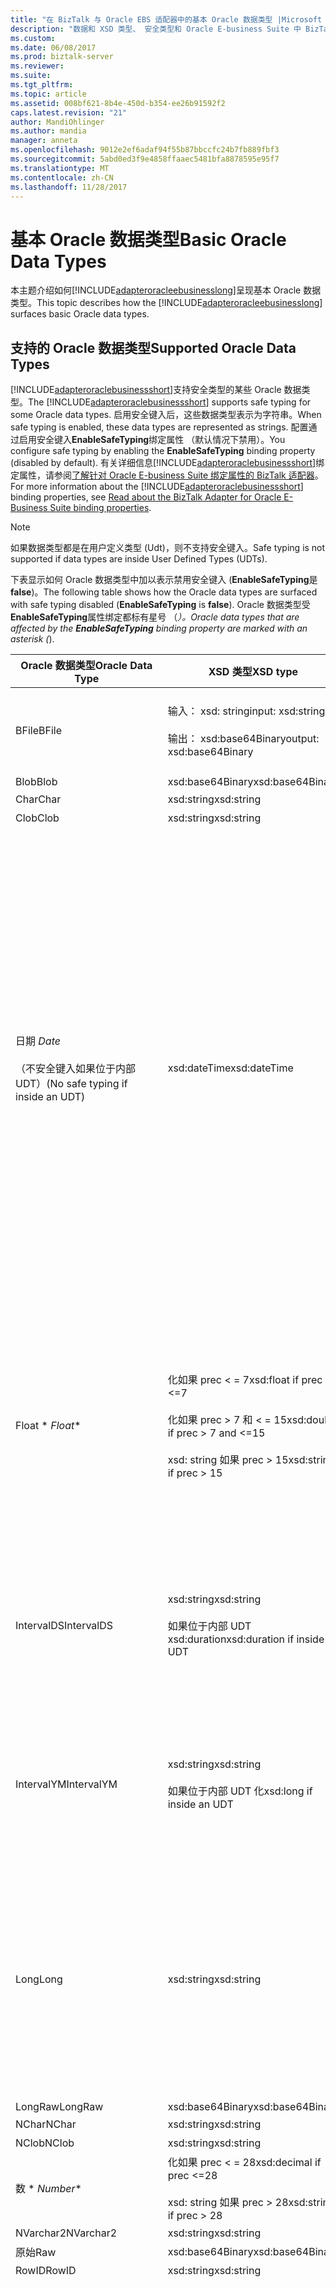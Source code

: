 ```yaml
---
title: "在 BizTalk 与 Oracle EBS 适配器中的基本 Oracle 数据类型 |Microsoft 文档"
description: "数据和 XSD 类型、 安全类型和 Oracle E-business Suite 中 BizTalk 适配器包 (BAP) 中的验证"
ms.custom: 
ms.date: 06/08/2017
ms.prod: biztalk-server
ms.reviewer: 
ms.suite: 
ms.tgt_pltfrm: 
ms.topic: article
ms.assetid: 008bf621-8b4e-450d-b354-ee26b91592f2
caps.latest.revision: "21"
author: MandiOhlinger
ms.author: mandia
manager: anneta
ms.openlocfilehash: 9012e2ef6adaf94f55b87bbccfc24b7fb889fbf3
ms.sourcegitcommit: 5abd0ed3f9e4858ffaaec5481bfa8878595e95f7
ms.translationtype: MT
ms.contentlocale: zh-CN
ms.lasthandoff: 11/28/2017
---
```

# <a name="basic-oracle-data-types"></a><span data-ttu-id="16d5b-103">基本 Oracle 数据类型</span><span class="sxs-lookup"><span data-stu-id="16d5b-103">Basic Oracle Data Types</span></span>
<span data-ttu-id="16d5b-104">本主题介绍如何[!INCLUDE[adapteroracleebusinesslong](../../includes/adapteroracleebusinesslong-md.md)]呈现基本 Oracle 数据类型。</span><span class="sxs-lookup"><span data-stu-id="16d5b-104">This topic describes how the [!INCLUDE[adapteroracleebusinesslong](../../includes/adapteroracleebusinesslong-md.md)] surfaces basic Oracle data types.</span></span>  
  
## <a name="supported-oracle-data-types"></a><span data-ttu-id="16d5b-105">支持的 Oracle 数据类型</span><span class="sxs-lookup"><span data-stu-id="16d5b-105">Supported Oracle Data Types</span></span>  
 <span data-ttu-id="16d5b-106">[!INCLUDE[adapteroraclebusinessshort](../../includes/adapteroraclebusinessshort-md.md)]支持安全类型的某些 Oracle 数据类型。</span><span class="sxs-lookup"><span data-stu-id="16d5b-106">The [!INCLUDE[adapteroraclebusinessshort](../../includes/adapteroraclebusinessshort-md.md)] supports safe typing for some Oracle data types.</span></span> <span data-ttu-id="16d5b-107">启用安全键入后，这些数据类型表示为字符串。</span><span class="sxs-lookup"><span data-stu-id="16d5b-107">When safe typing is enabled, these data types are represented as strings.</span></span> <span data-ttu-id="16d5b-108">配置通过启用安全键入**EnableSafeTyping**绑定属性 （默认情况下禁用）。</span><span class="sxs-lookup"><span data-stu-id="16d5b-108">You configure safe typing by enabling the **EnableSafeTyping** binding property (disabled by default).</span></span> <span data-ttu-id="16d5b-109">有关详细信息[!INCLUDE[adapteroraclebusinessshort](../../includes/adapteroraclebusinessshort-md.md)]绑定属性，请参阅[了解针对 Oracle E-business Suite 绑定属性的 BizTalk 适配器](../../adapters-and-accelerators/adapter-oracle-ebs/read-about-the-biztalk-adapter-for-oracle-e-business-suite-binding-properties.md)。</span><span class="sxs-lookup"><span data-stu-id="16d5b-109">For more information about the [!INCLUDE[adapteroraclebusinessshort](../../includes/adapteroraclebusinessshort-md.md)] binding properties, see [Read about the BizTalk Adapter for Oracle E-Business Suite binding properties](../../adapters-and-accelerators/adapter-oracle-ebs/read-about-the-biztalk-adapter-for-oracle-e-business-suite-binding-properties.md).</span></span>  
  
> [!NOTE]
>  <span data-ttu-id="16d5b-110">如果数据类型都是在用户定义类型 (Udt)，则不支持安全键入。</span><span class="sxs-lookup"><span data-stu-id="16d5b-110">Safe typing is not supported if data types are inside User Defined Types (UDTs).</span></span>  
  
 <span data-ttu-id="16d5b-111">下表显示如何 Oracle 数据类型中加以表示禁用安全键入 (**EnableSafeTyping**是**false**)。</span><span class="sxs-lookup"><span data-stu-id="16d5b-111">The following table shows how the Oracle data types are surfaced with safe typing disabled (**EnableSafeTyping** is **false**).</span></span> <span data-ttu-id="16d5b-112">Oracle 数据类型受**EnableSafeTyping**属性绑定都标有星号 （*）。</span><span class="sxs-lookup"><span data-stu-id="16d5b-112">Oracle data types that are affected by the **EnableSafeTyping** binding property are marked with an asterisk (*).</span></span>  
  
|<span data-ttu-id="16d5b-113">Oracle 数据类型</span><span class="sxs-lookup"><span data-stu-id="16d5b-113">Oracle Data Type</span></span>|<span data-ttu-id="16d5b-114">XSD 类型</span><span class="sxs-lookup"><span data-stu-id="16d5b-114">XSD type</span></span>|<span data-ttu-id="16d5b-115">.NET 类型</span><span class="sxs-lookup"><span data-stu-id="16d5b-115">.NET type</span></span>|<span data-ttu-id="16d5b-116">注释</span><span class="sxs-lookup"><span data-stu-id="16d5b-116">Comments</span></span>|  
|----------------------|--------------|---------------|--------------|  
|<span data-ttu-id="16d5b-117">BFile</span><span class="sxs-lookup"><span data-stu-id="16d5b-117">BFile</span></span>|<span data-ttu-id="16d5b-118">输入： xsd: string</span><span class="sxs-lookup"><span data-stu-id="16d5b-118">input: xsd:string</span></span><br /><br /> <span data-ttu-id="16d5b-119">输出： xsd:base64Binary</span><span class="sxs-lookup"><span data-stu-id="16d5b-119">output: xsd:base64Binary</span></span>|<span data-ttu-id="16d5b-120">字符串</span><span class="sxs-lookup"><span data-stu-id="16d5b-120">String</span></span><br /><br /> <span data-ttu-id="16d5b-121">Byte[]</span><span class="sxs-lookup"><span data-stu-id="16d5b-121">Byte[]</span></span>|<span data-ttu-id="16d5b-122">内 （例如 RecordType、 TableType、 UDT 和 VArray） 的复杂类型不支持 BFile 数据类型。</span><span class="sxs-lookup"><span data-stu-id="16d5b-122">BFile data type is not supported inside complex types (such as RecordType, TableType, UDT, and VArray).</span></span>|  
|<span data-ttu-id="16d5b-123">Blob</span><span class="sxs-lookup"><span data-stu-id="16d5b-123">Blob</span></span>|<span data-ttu-id="16d5b-124">xsd:base64Binary</span><span class="sxs-lookup"><span data-stu-id="16d5b-124">xsd:base64Binary</span></span>|<span data-ttu-id="16d5b-125">Byte[]</span><span class="sxs-lookup"><span data-stu-id="16d5b-125">Byte[]</span></span>|-|  
|<span data-ttu-id="16d5b-126">Char</span><span class="sxs-lookup"><span data-stu-id="16d5b-126">Char</span></span>|<span data-ttu-id="16d5b-127">xsd:string</span><span class="sxs-lookup"><span data-stu-id="16d5b-127">xsd:string</span></span>|<span data-ttu-id="16d5b-128">字符串</span><span class="sxs-lookup"><span data-stu-id="16d5b-128">String</span></span>|-|  
|<span data-ttu-id="16d5b-129">Clob</span><span class="sxs-lookup"><span data-stu-id="16d5b-129">Clob</span></span>|<span data-ttu-id="16d5b-130">xsd:string</span><span class="sxs-lookup"><span data-stu-id="16d5b-130">xsd:string</span></span>|<span data-ttu-id="16d5b-131">字符串</span><span class="sxs-lookup"><span data-stu-id="16d5b-131">String</span></span>|-|  
|<span data-ttu-id="16d5b-132">日期 *</span><span class="sxs-lookup"><span data-stu-id="16d5b-132">Date*</span></span><br /><br /> <span data-ttu-id="16d5b-133">（不安全键入如果位于内部 UDT）</span><span class="sxs-lookup"><span data-stu-id="16d5b-133">(No safe typing if inside an UDT)</span></span>|<span data-ttu-id="16d5b-134">xsd:dateTime</span><span class="sxs-lookup"><span data-stu-id="16d5b-134">xsd:dateTime</span></span>|<span data-ttu-id="16d5b-135">DateTime</span><span class="sxs-lookup"><span data-stu-id="16d5b-135">DateTime</span></span>|<span data-ttu-id="16d5b-136">日期值不能包含时区信息 （UTC 还是基于 UTC 偏移量）：</span><span class="sxs-lookup"><span data-stu-id="16d5b-136">Date values cannot contain time zone information (UTC or UTC offsets):</span></span><br /><br /> <span data-ttu-id="16d5b-137">-化值不能包含 UTC 或 UTC 偏移量</span><span class="sxs-lookup"><span data-stu-id="16d5b-137">-   xsd:dateTime values must not contain UTC or UTC offsets</span></span><br /><span data-ttu-id="16d5b-138">-   **DateTime.Kind**必须**DateTimeKind.Unspecified**</span><span class="sxs-lookup"><span data-stu-id="16d5b-138">-   **DateTime.Kind** must be **DateTimeKind.Unspecified**</span></span><br /><br /> <span data-ttu-id="16d5b-139">如果指定时区信息，则将引发适配器**XmlReaderParsingException**异常，并附带一条消息，指示该字段。</span><span class="sxs-lookup"><span data-stu-id="16d5b-139">If time zone information is specified, the adapter throws an **XmlReaderParsingException** exception with a message that indicates the field.</span></span> <span data-ttu-id="16d5b-140">**注意：** [!INCLUDE[adapteroraclebusinessshort](../../includes/adapteroraclebusinessshort-md.md)]将 Oracle 日期数据类型作为化而不是 xsd:date 公开，因为：</span><span class="sxs-lookup"><span data-stu-id="16d5b-140">**Note:**  The [!INCLUDE[adapteroraclebusinessshort](../../includes/adapteroraclebusinessshort-md.md)] exposes Oracle Date data type as xsd:dateTime instead of xsd:date because:</span></span> <ul><li><span data-ttu-id="16d5b-141">Oracle 日期数据类型还可以包含时间值。</span><span class="sxs-lookup"><span data-stu-id="16d5b-141">Oracle Date data type can also contain time value.</span></span></li><li><span data-ttu-id="16d5b-142">没有任何.NET xsd:date 的等效。</span><span class="sxs-lookup"><span data-stu-id="16d5b-142">There is no .NET equivalent for xsd:date.</span></span></li></ul>|  
|<span data-ttu-id="16d5b-143">Float * *</span><span class="sxs-lookup"><span data-stu-id="16d5b-143">Float**</span></span>|<span data-ttu-id="16d5b-144">化如果 prec < = 7</span><span class="sxs-lookup"><span data-stu-id="16d5b-144">xsd:float if prec <=7</span></span><br /><br /> <span data-ttu-id="16d5b-145">化如果 prec > 7 和 < = 15</span><span class="sxs-lookup"><span data-stu-id="16d5b-145">xsd:double if prec > 7 and <=15</span></span><br /><br /> <span data-ttu-id="16d5b-146">xsd: string 如果 prec > 15</span><span class="sxs-lookup"><span data-stu-id="16d5b-146">xsd:string if prec > 15</span></span>|<span data-ttu-id="16d5b-147">Float</span><span class="sxs-lookup"><span data-stu-id="16d5b-147">Float</span></span><br /><br /> <span data-ttu-id="16d5b-148">双精度</span><span class="sxs-lookup"><span data-stu-id="16d5b-148">Double</span></span><br /><br /> <span data-ttu-id="16d5b-149">字符串</span><span class="sxs-lookup"><span data-stu-id="16d5b-149">String</span></span>|<span data-ttu-id="16d5b-150">必须指定的值与指定的十进制字符和中的组分隔符的格式一致**NumericCharacters**绑定下的属性**MlsSettings**绑定属性。</span><span class="sxs-lookup"><span data-stu-id="16d5b-150">You must specify the value consistent with the format specified for the decimal character and group separator in the **NumericCharacters** binding property under the **MlsSettings** binding property.</span></span> <span data-ttu-id="16d5b-151">如果为不指定任何值**NumericCharacters**绑定属性，该适配器 MLS 设置个 ODP.NET 客户端使用同一台计算机上是否安装了适配器。</span><span class="sxs-lookup"><span data-stu-id="16d5b-151">If no value is specified for the **NumericCharacters** binding property, the adapter uses the MLS settings for the ODP.NET client on the same computer where the adapter is installed.</span></span>|  
|<span data-ttu-id="16d5b-152">IntervalDS</span><span class="sxs-lookup"><span data-stu-id="16d5b-152">IntervalDS</span></span>|<span data-ttu-id="16d5b-153">xsd:string</span><span class="sxs-lookup"><span data-stu-id="16d5b-153">xsd:string</span></span><br /><br /> <span data-ttu-id="16d5b-154">如果位于内部 UDT xsd:duration</span><span class="sxs-lookup"><span data-stu-id="16d5b-154">xsd:duration if inside an UDT</span></span>|<span data-ttu-id="16d5b-155">字符串</span><span class="sxs-lookup"><span data-stu-id="16d5b-155">String</span></span><br /><br /> <span data-ttu-id="16d5b-156">如果位于内部 UDT 的 Timespan</span><span class="sxs-lookup"><span data-stu-id="16d5b-156">Timespan if inside an UDT</span></span>|<span data-ttu-id="16d5b-157">适配器使用 OracleIntervalDS.ToString 方法以字符串形式返回 IntervalDS 数据。</span><span class="sxs-lookup"><span data-stu-id="16d5b-157">The adapter returns the IntervalDS data as a string using the OracleIntervalDS.ToString method.</span></span><br /><br /> <span data-ttu-id="16d5b-158">值应以 Oracle 本机格式表示： 天 HH:MI:SSxFF (例如，"5 15:30:12.99")。</span><span class="sxs-lookup"><span data-stu-id="16d5b-158">The value should be expressed in Oracle native format: Day HH:MI:SSxFF (for example, "5 15:30:12.99").</span></span>|  
|<span data-ttu-id="16d5b-159">IntervalYM</span><span class="sxs-lookup"><span data-stu-id="16d5b-159">IntervalYM</span></span>|<span data-ttu-id="16d5b-160">xsd:string</span><span class="sxs-lookup"><span data-stu-id="16d5b-160">xsd:string</span></span><br /><br /> <span data-ttu-id="16d5b-161">如果位于内部 UDT 化</span><span class="sxs-lookup"><span data-stu-id="16d5b-161">xsd:long if inside an UDT</span></span>|<span data-ttu-id="16d5b-162">字符串</span><span class="sxs-lookup"><span data-stu-id="16d5b-162">String</span></span><br /><br /> <span data-ttu-id="16d5b-163">长如果在 UDT</span><span class="sxs-lookup"><span data-stu-id="16d5b-163">Long if inside an UDT</span></span>|<span data-ttu-id="16d5b-164">适配器使用 OracleIntervalYM.ToString 方法以字符串形式返回 IntervalYM 数据。</span><span class="sxs-lookup"><span data-stu-id="16d5b-164">The adapter returns the IntervalYM data as a string using the OracleIntervalYM.ToString method.</span></span><br /><br /> <span data-ttu-id="16d5b-165">值应以 Oracle 本机格式表示： 年-月;例如，"1-2"（1 年和 2 个月）。</span><span class="sxs-lookup"><span data-stu-id="16d5b-165">The value should be expressed in Oracle native format: Year-Month; for example, "1-2" (1 year and 2 months).</span></span>|  
|<span data-ttu-id="16d5b-166">Long</span><span class="sxs-lookup"><span data-stu-id="16d5b-166">Long</span></span>|<span data-ttu-id="16d5b-167">xsd:string</span><span class="sxs-lookup"><span data-stu-id="16d5b-167">xsd:string</span></span>|<span data-ttu-id="16d5b-168">字符串</span><span class="sxs-lookup"><span data-stu-id="16d5b-168">String</span></span>|<span data-ttu-id="16d5b-169">从 Oracle 数据库 9i 版开始，已弃用 LONG 数据类型。</span><span class="sxs-lookup"><span data-stu-id="16d5b-169">Starting with the Oracle database 9i release, the LONG data type is deprecated.</span></span> <span data-ttu-id="16d5b-170">Oracle 建议改为使用大型对象 (LOB) 数据类型。</span><span class="sxs-lookup"><span data-stu-id="16d5b-170">Oracle recommends using the Large Object (LOB) data types instead.</span></span> <span data-ttu-id="16d5b-171">因此，执行操作上将 Oracle 数据库时使用[!INCLUDE[adapteroracle_short](../../includes/adapteroracle-short-md.md)]，我们建议使用运行的 Oracle 数据库项目 LOB 数据类型和不是长数据类型。</span><span class="sxs-lookup"><span data-stu-id="16d5b-171">Therefore, when performing operations on the Oracle database using the [!INCLUDE[adapteroracle_short](../../includes/adapteroracle-short-md.md)], we recommend using Oracle database artifacts that operate on LOB data types and not the LONG data type.</span></span>|  
|<span data-ttu-id="16d5b-172">LongRaw</span><span class="sxs-lookup"><span data-stu-id="16d5b-172">LongRaw</span></span>|<span data-ttu-id="16d5b-173">xsd:base64Binary</span><span class="sxs-lookup"><span data-stu-id="16d5b-173">xsd:base64Binary</span></span>|<span data-ttu-id="16d5b-174">Byte[]</span><span class="sxs-lookup"><span data-stu-id="16d5b-174">Byte[]</span></span>|-|  
|<span data-ttu-id="16d5b-175">NChar</span><span class="sxs-lookup"><span data-stu-id="16d5b-175">NChar</span></span>|<span data-ttu-id="16d5b-176">xsd:string</span><span class="sxs-lookup"><span data-stu-id="16d5b-176">xsd:string</span></span>|<span data-ttu-id="16d5b-177">字符串</span><span class="sxs-lookup"><span data-stu-id="16d5b-177">String</span></span>|-|  
|<span data-ttu-id="16d5b-178">NClob</span><span class="sxs-lookup"><span data-stu-id="16d5b-178">NClob</span></span>|<span data-ttu-id="16d5b-179">xsd:string</span><span class="sxs-lookup"><span data-stu-id="16d5b-179">xsd:string</span></span>|<span data-ttu-id="16d5b-180">字符串</span><span class="sxs-lookup"><span data-stu-id="16d5b-180">String</span></span>||  
|<span data-ttu-id="16d5b-181">数 * *</span><span class="sxs-lookup"><span data-stu-id="16d5b-181">Number**</span></span>|<span data-ttu-id="16d5b-182">化如果 prec < = 28</span><span class="sxs-lookup"><span data-stu-id="16d5b-182">xsd:decimal if prec <=28</span></span><br /><br /> <span data-ttu-id="16d5b-183">xsd: string 如果 prec > 28</span><span class="sxs-lookup"><span data-stu-id="16d5b-183">xsd:string if prec > 28</span></span>|<span data-ttu-id="16d5b-184">Decimal</span><span class="sxs-lookup"><span data-stu-id="16d5b-184">Decimal</span></span><br /><span data-ttu-id="16d5b-185">字符串</span><span class="sxs-lookup"><span data-stu-id="16d5b-185">String</span></span>|-|  
|<span data-ttu-id="16d5b-186">NVarchar2</span><span class="sxs-lookup"><span data-stu-id="16d5b-186">NVarchar2</span></span>|<span data-ttu-id="16d5b-187">xsd:string</span><span class="sxs-lookup"><span data-stu-id="16d5b-187">xsd:string</span></span>|<span data-ttu-id="16d5b-188">字符串</span><span class="sxs-lookup"><span data-stu-id="16d5b-188">String</span></span>|-|  
|<span data-ttu-id="16d5b-189">原始</span><span class="sxs-lookup"><span data-stu-id="16d5b-189">Raw</span></span>|<span data-ttu-id="16d5b-190">xsd:base64Binary</span><span class="sxs-lookup"><span data-stu-id="16d5b-190">xsd:base64Binary</span></span>|<span data-ttu-id="16d5b-191">Byte[]</span><span class="sxs-lookup"><span data-stu-id="16d5b-191">Byte[]</span></span>||  
|<span data-ttu-id="16d5b-192">RowID</span><span class="sxs-lookup"><span data-stu-id="16d5b-192">RowID</span></span>|<span data-ttu-id="16d5b-193">xsd:string</span><span class="sxs-lookup"><span data-stu-id="16d5b-193">xsd:string</span></span>|<span data-ttu-id="16d5b-194">字符串</span><span class="sxs-lookup"><span data-stu-id="16d5b-194">String</span></span>|-|  
|<span data-ttu-id="16d5b-195">时间戳 *</span><span class="sxs-lookup"><span data-stu-id="16d5b-195">TimeStamp*</span></span><br /><br /> <span data-ttu-id="16d5b-196">（不安全键入如果位于内部 UDT）</span><span class="sxs-lookup"><span data-stu-id="16d5b-196">(No safe typing if inside an UDT)</span></span>|<span data-ttu-id="16d5b-197">化如果 prec < = 7</span><span class="sxs-lookup"><span data-stu-id="16d5b-197">xsd:dateTime if prec <= 7</span></span><br /><br /> <span data-ttu-id="16d5b-198">xsd: string 如果 prec > 7</span><span class="sxs-lookup"><span data-stu-id="16d5b-198">xsd:string if prec > 7</span></span>|<span data-ttu-id="16d5b-199">DateTime</span><span class="sxs-lookup"><span data-stu-id="16d5b-199">DateTime</span></span><br /><br /> <span data-ttu-id="16d5b-200">字符串</span><span class="sxs-lookup"><span data-stu-id="16d5b-200">String</span></span>|<span data-ttu-id="16d5b-201">当公开为字符串 (prec > 7)，则应该在 Oracle NLS_TIMESTAMP_FORMAT 表示值。</span><span class="sxs-lookup"><span data-stu-id="16d5b-201">When exposed as string (prec > 7), the value should be expressed in Oracle NLS_TIMESTAMP_FORMAT.</span></span> <span data-ttu-id="16d5b-202">你可以指定时间戳中的数据类型的字符串格式**TimeStampFormat**绑定下的属性**MlsSettings**绑定属性。</span><span class="sxs-lookup"><span data-stu-id="16d5b-202">You can specify the string format for TimeStamp data types in the **TimeStampFormat** binding property under the **MlsSettings** binding property.</span></span> <span data-ttu-id="16d5b-203">如果为不指定任何值**TimeStampFormat**绑定属性，该适配器 MLS 设置个 ODP.NET 客户端使用同一台计算机上是否安装了适配器。</span><span class="sxs-lookup"><span data-stu-id="16d5b-203">If no value is specified for the **TimeStampFormat** binding property, the adapter uses the MLS settings for the ODP.NET client on the same computer where the adapter is installed.</span></span><br /><br /> <span data-ttu-id="16d5b-204">时间戳值不能包含时区信息 （UTC 还是基于 UTC 偏移量）：</span><span class="sxs-lookup"><span data-stu-id="16d5b-204">TimeStamp values cannot contain time zone information (UTC or UTC offsets):</span></span><br /><br /> <span data-ttu-id="16d5b-205">-化值不能包含 UTC 或 UTC 偏移量</span><span class="sxs-lookup"><span data-stu-id="16d5b-205">-   xsd:dateTime values must not contain UTC or UTC offsets</span></span><br /><span data-ttu-id="16d5b-206">-   **DateTime.Kind**必须**DateTimeKind.Unspecified**</span><span class="sxs-lookup"><span data-stu-id="16d5b-206">-   **DateTime.Kind** must be **DateTimeKind.Unspecified**</span></span><br /><br /> <span data-ttu-id="16d5b-207">如果指定时区信息，则将引发适配器**XmlReaderParsingException**异常，并附带一条消息，指示该字段。</span><span class="sxs-lookup"><span data-stu-id="16d5b-207">If time zone information is specified, the adapter throws an **XmlReaderParsingException** exception with a message that indicates the field.</span></span>|  
|<span data-ttu-id="16d5b-208">TimeStampLTZ</span><span class="sxs-lookup"><span data-stu-id="16d5b-208">TimeStampLTZ</span></span>|<span data-ttu-id="16d5b-209">xsd:string</span><span class="sxs-lookup"><span data-stu-id="16d5b-209">xsd:string</span></span>|<span data-ttu-id="16d5b-210">字符串</span><span class="sxs-lookup"><span data-stu-id="16d5b-210">String</span></span>|<span data-ttu-id="16d5b-211">Udt 内不支持 TimeStampLTZ。</span><span class="sxs-lookup"><span data-stu-id="16d5b-211">TimeStampLTZ is not supported inside UDTs.</span></span><br /><br /> <span data-ttu-id="16d5b-212">**外部 UDT**： 应在 Oracle NLS_TIMESTAMP_TZ_FORMAT 表示值。</span><span class="sxs-lookup"><span data-stu-id="16d5b-212">**Outside an UDT**: The value should be expressed in Oracle NLS_TIMESTAMP_TZ_FORMAT.</span></span> <span data-ttu-id="16d5b-213">你可以指定用于 TimeStampLTZ 中的数据类型的字符串格式**TimeStampTZFormat**绑定下的属性**MlsSettings**绑定属性。</span><span class="sxs-lookup"><span data-stu-id="16d5b-213">You can specify the string format for TimeStampLTZ data types in the **TimeStampTZFormat** binding property under the **MlsSettings** binding property.</span></span> <span data-ttu-id="16d5b-214">如果为不指定任何值**TimeStampTZFormat**绑定属性，该适配器 MLS 设置个 ODP.NET 客户端使用同一台计算机上是否安装了适配器。</span><span class="sxs-lookup"><span data-stu-id="16d5b-214">If no value is specified for the **TimeStampTZFormat** binding property, the adapter uses the MLS settings for the ODP.NET client on the same computer where the adapter is installed.</span></span>|  
|<span data-ttu-id="16d5b-215">TimeStampTZ</span><span class="sxs-lookup"><span data-stu-id="16d5b-215">TimeStampTZ</span></span>|<span data-ttu-id="16d5b-216">xsd:string</span><span class="sxs-lookup"><span data-stu-id="16d5b-216">xsd:string</span></span><br /><br /> <span data-ttu-id="16d5b-217">如果位于内部 UDT 化</span><span class="sxs-lookup"><span data-stu-id="16d5b-217">xsd:dateTime if inside an UDT</span></span>|<span data-ttu-id="16d5b-218">字符串</span><span class="sxs-lookup"><span data-stu-id="16d5b-218">String</span></span><br /><br /> <span data-ttu-id="16d5b-219">如果位于内部 UDT 的 DateTime</span><span class="sxs-lookup"><span data-stu-id="16d5b-219">DateTime if inside an UDT</span></span>|<span data-ttu-id="16d5b-220">**外部 UDT**： 应在 Oracle NLS_TIMESTAMP_TZ_FORMAT 表示值。</span><span class="sxs-lookup"><span data-stu-id="16d5b-220">**Outside an UDT**: The value should be expressed in Oracle NLS_TIMESTAMP_TZ_FORMAT.</span></span> <span data-ttu-id="16d5b-221">你可以指定用于 TimeStampTZ 中的数据类型的字符串格式**TimeStampTZFormat**绑定下的属性**MlsSettings**绑定属性。</span><span class="sxs-lookup"><span data-stu-id="16d5b-221">You can specify the string format for TimeStampTZ data types in the **TimeStampTZFormat** binding property under the **MlsSettings** binding property.</span></span> <span data-ttu-id="16d5b-222">如果为不指定任何值**TimeStampTZFormat**绑定属性，该适配器 MLS 设置个 ODP.NET 客户端使用同一台计算机上是否安装了适配器。</span><span class="sxs-lookup"><span data-stu-id="16d5b-222">If no value is specified for the **TimeStampTZFormat** binding property, the adapter uses the MLS settings for the ODP.NET client on the same computer where the adapter is installed.</span></span>|  
|<span data-ttu-id="16d5b-223">小数 * *</span><span class="sxs-lookup"><span data-stu-id="16d5b-223">Decimal**</span></span>|<span data-ttu-id="16d5b-224">化如果 prec < = 28</span><span class="sxs-lookup"><span data-stu-id="16d5b-224">xsd:decimal if prec <=28</span></span><br /><br /> <span data-ttu-id="16d5b-225">xsd: string 如果 prec > 28</span><span class="sxs-lookup"><span data-stu-id="16d5b-225">xsd:string if prec > 28</span></span>|<span data-ttu-id="16d5b-226">Decimal</span><span class="sxs-lookup"><span data-stu-id="16d5b-226">Decimal</span></span><br /><br /> <span data-ttu-id="16d5b-227">字符串</span><span class="sxs-lookup"><span data-stu-id="16d5b-227">String</span></span>|-|  
|<span data-ttu-id="16d5b-228">varchar2</span><span class="sxs-lookup"><span data-stu-id="16d5b-228">Varchar2</span></span>|<span data-ttu-id="16d5b-229">xsd:string</span><span class="sxs-lookup"><span data-stu-id="16d5b-229">xsd:string</span></span>|<span data-ttu-id="16d5b-230">字符串</span><span class="sxs-lookup"><span data-stu-id="16d5b-230">String</span></span>|-|  
|<span data-ttu-id="16d5b-231">二进制 Float * *</span><span class="sxs-lookup"><span data-stu-id="16d5b-231">Binary Float**</span></span>|<span data-ttu-id="16d5b-232">化如果 prec < = 7</span><span class="sxs-lookup"><span data-stu-id="16d5b-232">xsd:float if prec <=7</span></span><br /><br /> <span data-ttu-id="16d5b-233">xsd: string 如果 prec > 7</span><span class="sxs-lookup"><span data-stu-id="16d5b-233">xsd:string if prec > 7</span></span>|<span data-ttu-id="16d5b-234">Float</span><span class="sxs-lookup"><span data-stu-id="16d5b-234">Float</span></span><br /><br /> <span data-ttu-id="16d5b-235">字符串</span><span class="sxs-lookup"><span data-stu-id="16d5b-235">String</span></span>|<span data-ttu-id="16d5b-236">必须指定的值与指定的十进制字符和中的组分隔符的格式一致**NumericCharacters**绑定下的属性**MlsSettings**绑定属性。</span><span class="sxs-lookup"><span data-stu-id="16d5b-236">You must specify the value consistent with the format specified for the decimal character and group separator in the **NumericCharacters** binding property under the **MlsSettings** binding property.</span></span> <span data-ttu-id="16d5b-237">如果为不指定任何值**NumericCharacters**绑定属性，该适配器 MLS 设置个 ODP.NET 客户端使用同一台计算机上是否安装了适配器。</span><span class="sxs-lookup"><span data-stu-id="16d5b-237">If no value is specified for the **NumericCharacters** binding property, the adapter uses the MLS settings for the ODP.NET client on the same computer where the adapter is installed.</span></span>|  
|<span data-ttu-id="16d5b-238">二进制双 * *</span><span class="sxs-lookup"><span data-stu-id="16d5b-238">Binary Double**</span></span>|<span data-ttu-id="16d5b-239">化如果 prec < = 15</span><span class="sxs-lookup"><span data-stu-id="16d5b-239">xsd:double if prec <=15</span></span><br /><br /> <span data-ttu-id="16d5b-240">xsd: string 如果 prec > 15</span><span class="sxs-lookup"><span data-stu-id="16d5b-240">xsd:string if prec > 15</span></span>|<span data-ttu-id="16d5b-241">双精度</span><span class="sxs-lookup"><span data-stu-id="16d5b-241">Double</span></span><br /><br /> <span data-ttu-id="16d5b-242">字符串</span><span class="sxs-lookup"><span data-stu-id="16d5b-242">String</span></span>|-|  
|<span data-ttu-id="16d5b-243">二进制整数 * *</span><span class="sxs-lookup"><span data-stu-id="16d5b-243">Binary Integer**</span></span>|<span data-ttu-id="16d5b-244">xsd:integer</span><span class="sxs-lookup"><span data-stu-id="16d5b-244">xsd:integer</span></span>|<span data-ttu-id="16d5b-245">Int32</span><span class="sxs-lookup"><span data-stu-id="16d5b-245">Int32</span></span>||  
|<span data-ttu-id="16d5b-246">Boolean</span><span class="sxs-lookup"><span data-stu-id="16d5b-246">Boolean</span></span>|<span data-ttu-id="16d5b-247">xsd:boolean</span><span class="sxs-lookup"><span data-stu-id="16d5b-247">xsd:boolean</span></span>|<span data-ttu-id="16d5b-248">可以为 null 的布尔值</span><span class="sxs-lookup"><span data-stu-id="16d5b-248">Nullable boolean</span></span>||  
|<span data-ttu-id="16d5b-249">XMLTYPE</span><span class="sxs-lookup"><span data-stu-id="16d5b-249">XMLTYPE</span></span>|<span data-ttu-id="16d5b-250">xsd:string</span><span class="sxs-lookup"><span data-stu-id="16d5b-250">xsd:string</span></span>|<span data-ttu-id="16d5b-251">字符串</span><span class="sxs-lookup"><span data-stu-id="16d5b-251">String</span></span>|<span data-ttu-id="16d5b-252">支持顶部级别过程参数。</span><span class="sxs-lookup"><span data-stu-id="16d5b-252">Supported for top level procedure parameters.</span></span><br /><br /> <span data-ttu-id="16d5b-253">保留 XML 字符，如**\<**'，'**\>**必须与相应实体的表示形式替换**(&lt;， &gt;)**开发 BizTalk 中的应用程序时，以及何时使用 WCF 通道模型。</span><span class="sxs-lookup"><span data-stu-id="16d5b-253">Reserved XML characters like ‘**\<**’, ‘**\>**’ must be replaced with their entity representation **(&lt;, &gt;)** when developing applications in BizTalk, and when using WCF channel Model.</span></span> <span data-ttu-id="16d5b-254">这不是在 WCF 服务模型的情况下必需的。</span><span class="sxs-lookup"><span data-stu-id="16d5b-254">This is not required in the case of WCF Service Model.</span></span>|  
  
 <span data-ttu-id="16d5b-255">\*在其中这些 Oracle 数据类型中加以表示的方法受**EnableSafeTyping**绑定属性。</span><span class="sxs-lookup"><span data-stu-id="16d5b-255">\*The way in which these Oracle data types are surfaced is affected by the **EnableSafeTyping** binding property.</span></span>  
  
 <span data-ttu-id="16d5b-256">\*\*在这些受的 Oracle 内部数据集和弱类型 REF CURSOR 的数值数据类型中加以表示的方法**EnableSafeTyping**绑定属性。</span><span class="sxs-lookup"><span data-stu-id="16d5b-256">\*\*The way in which these Oracle numeric data types inside DataSets and weakly-typed REF CURSORS are surfaced is affected by the **EnableSafeTyping** binding property.</span></span>  
  
> [!IMPORTANT]
>  -   <span data-ttu-id="16d5b-257">在 Oracle 数据类型中的值的最大长度[!INCLUDE[adapteroraclebusinessshort](../../includes/adapteroraclebusinessshort-md.md)]受适用于 Oracle 数据类型的 ODP.NET 支持的值的最大长度。</span><span class="sxs-lookup"><span data-stu-id="16d5b-257">The maximum length of the value in an Oracle data type in the [!INCLUDE[adapteroraclebusinessshort](../../includes/adapteroraclebusinessshort-md.md)] is bound by the maximum length of the value supported by ODP.NET for the Oracle data type.</span></span>  
> -   <span data-ttu-id="16d5b-258">[!INCLUDE[adapteroraclebusinessshort](../../includes/adapteroraclebusinessshort-md.md)]内部.NET 十进制表示形式将 Udt 内的 Oracle 数值数据类型。</span><span class="sxs-lookup"><span data-stu-id="16d5b-258">The [!INCLUDE[adapteroraclebusinessshort](../../includes/adapteroraclebusinessshort-md.md)] internally treats the Oracle numeric data types inside UDTs as .NET Decimal.</span></span> <span data-ttu-id="16d5b-259">但是，在常规 （这是外部 Udt）、[!INCLUDE[adapteroraclebusinessshort](../../includes/adapteroraclebusinessshort-md.md)]内部视为 OracleDecimal Oracle 数值数据类型。</span><span class="sxs-lookup"><span data-stu-id="16d5b-259">However, in general (that is outside UDTs), the [!INCLUDE[adapteroraclebusinessshort](../../includes/adapteroraclebusinessshort-md.md)] internally treats the Oracle numeric data types as OracleDecimal.</span></span>  
  
## <a name="safe-typing-enabled"></a><span data-ttu-id="16d5b-260">启用安全键入</span><span class="sxs-lookup"><span data-stu-id="16d5b-260">Safe Typing Enabled</span></span>  
 <span data-ttu-id="16d5b-261">下表显示如何受安全键入 Oracle 数据类型可进行更改时**EnableSafeTyping**绑定属性是**true**。</span><span class="sxs-lookup"><span data-stu-id="16d5b-261">The following table shows how the Oracle data types that are affected by safe typing are changed when the **EnableSafeTyping** binding property is **true**.</span></span>  
  
> [!NOTE]
>  <span data-ttu-id="16d5b-262">安全键入是启用还是禁用，oracle 数据类型不在此表将显示相同的方式。</span><span class="sxs-lookup"><span data-stu-id="16d5b-262">Oracle data types that are not in this table are surfaced in the same way whether safe typing is enabled or disabled.</span></span>  
  
|<span data-ttu-id="16d5b-263">Oracle 数据类型</span><span class="sxs-lookup"><span data-stu-id="16d5b-263">Oracle Data Type</span></span>|<span data-ttu-id="16d5b-264">XSD 类型</span><span class="sxs-lookup"><span data-stu-id="16d5b-264">XSD type</span></span>|<span data-ttu-id="16d5b-265">.NET 类型</span><span class="sxs-lookup"><span data-stu-id="16d5b-265">.NET type</span></span>|<span data-ttu-id="16d5b-266">注释</span><span class="sxs-lookup"><span data-stu-id="16d5b-266">Comment</span></span>|  
|----------------------|--------------|---------------|-------------|  
|<span data-ttu-id="16d5b-267">日期</span><span class="sxs-lookup"><span data-stu-id="16d5b-267">Date</span></span>|<span data-ttu-id="16d5b-268">xsd:string</span><span class="sxs-lookup"><span data-stu-id="16d5b-268">xsd:string</span></span>|<span data-ttu-id="16d5b-269">字符串</span><span class="sxs-lookup"><span data-stu-id="16d5b-269">String</span></span>|<span data-ttu-id="16d5b-270">值应用 Oracle NLS_DATE_FORMAT 表示。</span><span class="sxs-lookup"><span data-stu-id="16d5b-270">The value should be expressed in Oracle NLS_DATE_FORMAT.</span></span> <span data-ttu-id="16d5b-271">你可以指定的格式中的日期数据类型**DateFormat**绑定下的属性**MlsSettings**绑定属性。</span><span class="sxs-lookup"><span data-stu-id="16d5b-271">You can specify the format for the Date data types in the **DateFormat** binding property under the **MlsSettings** binding property.</span></span> <span data-ttu-id="16d5b-272">如果为不指定任何值**DateFormat**绑定属性，该适配器 MLS 设置个 ODP.NET 客户端使用同一台计算机上是否安装了适配器。</span><span class="sxs-lookup"><span data-stu-id="16d5b-272">If no value is specified for the **DateFormat** binding property, the adapter uses the MLS settings for the ODP.NET client on the same computer where the adapter is installed.</span></span>|  
|<span data-ttu-id="16d5b-273">TimeStamp</span><span class="sxs-lookup"><span data-stu-id="16d5b-273">TimeStamp</span></span>|<span data-ttu-id="16d5b-274">xsd:string</span><span class="sxs-lookup"><span data-stu-id="16d5b-274">xsd:string</span></span>|<span data-ttu-id="16d5b-275">字符串</span><span class="sxs-lookup"><span data-stu-id="16d5b-275">String</span></span>|<span data-ttu-id="16d5b-276">值应用 Oracle NLS_TIMESTAMP_FORMAT 表示。</span><span class="sxs-lookup"><span data-stu-id="16d5b-276">The value should be expressed in Oracle NLS_TIMESTAMP_FORMAT.</span></span> <span data-ttu-id="16d5b-277">你可以指定时间戳中的数据类型的字符串格式**TimeStampFormat**绑定下的属性**MlsSettings**绑定属性。</span><span class="sxs-lookup"><span data-stu-id="16d5b-277">You can specify the string format for TimeStamp data types in the **TimeStampFormat** binding property under the **MlsSettings** binding property.</span></span> <span data-ttu-id="16d5b-278">如果为不指定任何值**TimeStampFormat**绑定属性，该适配器 MLS 设置个 ODP.NET 客户端使用同一台计算机上是否安装了适配器。</span><span class="sxs-lookup"><span data-stu-id="16d5b-278">If no value is specified for the **TimeStampFormat** binding property, the adapter uses the MLS settings for the ODP.NET client on the same computer where the adapter is installed.</span></span>|  
  
> [!IMPORTANT]
>  <span data-ttu-id="16d5b-279">如果启用了安全键入，在数据集和弱类型 REF CURSOR 内的 Oracle 数值数据类型始终显示为字符串。</span><span class="sxs-lookup"><span data-stu-id="16d5b-279">If safe typing is enabled, the Oracle numeric data types inside DataSets and weakly-typed REF CURSORS are always exposed as strings.</span></span>  
  
## <a name="validation"></a><span data-ttu-id="16d5b-280">验证</span><span class="sxs-lookup"><span data-stu-id="16d5b-280">Validation</span></span>  
 <span data-ttu-id="16d5b-281">[!INCLUDE[adapteroraclebusinessshort](../../includes/adapteroraclebusinessshort-md.md)]对 Oracle 数据类型指定的值执行任何显式验证。</span><span class="sxs-lookup"><span data-stu-id="16d5b-281">The [!INCLUDE[adapteroraclebusinessshort](../../includes/adapteroraclebusinessshort-md.md)] performs no explicit validation on the values that you specify for Oracle data types.</span></span> <span data-ttu-id="16d5b-282">但是，具体取决于 Oracle 数据类型和安全键入是启用还是禁用，可能会执行隐式验证：</span><span class="sxs-lookup"><span data-stu-id="16d5b-282">However, depending on the Oracle data type and whether safe typing is enabled or disabled, implicit validation may be performed:</span></span>  
  
-   <span data-ttu-id="16d5b-283">当反序列化之间 XML 传入消息和内部使用的适配器的.NET 类型。</span><span class="sxs-lookup"><span data-stu-id="16d5b-283">When de-serializing between the XML passed in a message and the .NET types that are used internally by the adapter.</span></span>  
  
-   <span data-ttu-id="16d5b-284">通过 ODP.NET 对于某些数据类型。</span><span class="sxs-lookup"><span data-stu-id="16d5b-284">By ODP.NET for some data types.</span></span>  
  
## <a name="see-also"></a><span data-ttu-id="16d5b-285">另请参阅</span><span class="sxs-lookup"><span data-stu-id="16d5b-285">See Also</span></span>  
 [<span data-ttu-id="16d5b-286">用于 Oracle E-Business Suite 的 BizTalk 适配器的消息和消息架构</span><span class="sxs-lookup"><span data-stu-id="16d5b-286">Messages and Message Schemas for BizTalk Adapter for Oracle E-Business Suite</span></span>](../../adapters-and-accelerators/adapter-oracle-ebs/messages-and-message-schemas-for-biztalk-adapter-for-oracle-e-business-suite.md)